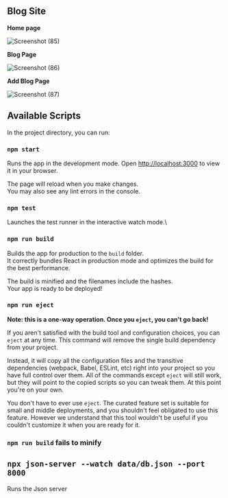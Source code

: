 
## Blog Site 
**Home page**

![Screenshot (85)](https://github.com/zainab224498/react-blog/assets/167907666/1b7334d6-dd18-492a-a984-a3b35916affc)


**Blog Page**

![Screenshot (86)](https://github.com/zainab224498/react-blog/assets/167907666/bacd1b1e-79cc-411c-ae0f-b324fefca4c1)

**Add Blog Page**

![Screenshot (87)](https://github.com/zainab224498/react-blog/assets/167907666/a44dfa4c-72b0-4404-8474-c01b0f9b62b5)


## Available Scripts

In the project directory, you can run:

### `npm start`

Runs the app in the development mode.
Open [http://localhost:3000](http://localhost:3000) to view it in your browser.


The page will reload when you make changes.\
You may also see any lint errors in the console.

### `npm test`

Launches the test runner in the interactive watch mode.\


### `npm run build`

Builds the app for production to the `build` folder.\
It correctly bundles React in production mode and optimizes the build for the best performance.

The build is minified and the filenames include the hashes.\
Your app is ready to be deployed!


### `npm run eject`

**Note: this is a one-way operation. Once you `eject`, you can't go back!**

If you aren't satisfied with the build tool and configuration choices, you can `eject` at any time. This command will remove the single build dependency from your project.

Instead, it will copy all the configuration files and the transitive dependencies (webpack, Babel, ESLint, etc) right into your project so you have full control over them. All of the commands except `eject` will still work, but they will point to the copied scripts so you can tweak them. At this point you're on your own.

You don't have to ever use `eject`. The curated feature set is suitable for small and middle deployments, and you shouldn't feel obligated to use this feature. However we understand that this tool wouldn't be useful if you couldn't customize it when you are ready for it.


### `npm run build` fails to minify

##  `npx json-server --watch data/db.json --port 8000`

Runs the Json server


